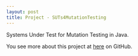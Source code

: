 ```yaml
---
layout: post
title: Project - SUTs4MutationTesting
---
```


Systems Under Test for Mutation Testing in Java.

You see more about this project at [here](https://github.com/jacksonpradolima/SUTs4MutationTesting) on GitHub.